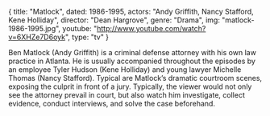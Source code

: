 {
  title: "Matlock",
  dated:  1986-1995,
  actors: "Andy Griffith, Nancy Stafford, Kene Holliday",
  director: "Dean Hargrove",
  genre: "Drama",
  img: "matlock-1986-1995.jpg",
  youtube: "http://www.youtube.com/watch?v=6XHZe7D6oyk",
  type: "tv"
}

Ben Matlock (Andy Griffith) is a criminal defense attorney with his own law practice in Atlanta. He is usually accompanied throughout the episodes by an employee Tyler Hudson (Kene Holliday) and young lawyer Michelle Thomas (Nancy Stafford). Typical are Matlock’s dramatic courtroom scenes, exposing the culprit in front of a jury. Typically, the viewer would not only see the attorney prevail in court, but also watch him investigate, collect evidence, conduct interviews, and solve the case beforehand.